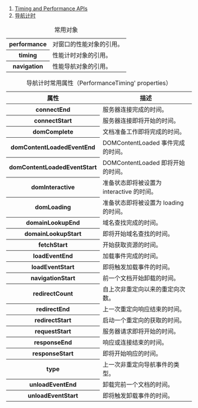 1. [Timing and Performance APIs](http://msdn.microsoft.com/en-us/library/ie/hh772738(v=vs.85).aspx)
2. [导航计时](http://msdn.microsoft.com/library/ie/hh673552)

<table>
    <caption>常用对象</caption>
    <tbody>
        <tr>
            <th>performance</th>
            <td>对窗口的性能对象的引用。</td>
        </tr>
        <tr>
            <th>timing</th>
            <td>性能计时对象的引用。</td>
        </tr>
        <tr>
            <th>navigation</th>
            <td>性能导航对象的引用。</td>
        </tr>
    </tbody>
</table>

<table>
    <caption>导航计时常用属性（PerformanceTiming' properties）</caption>
    <thead>
        <tr>
            <th>属性</th>
            <th>描述</th>
        </tr>
    </thead>
    <tbody>
                <tr>
            <th>connectEnd</th>
            <td>服务器连接完成的时间。</td>
        </tr>
        <tr>
            <th>connectStart</th>
            <td>服务器连接即将开始的时间。</td>
        </tr>
        <tr>
            <th>domComplete</th>
            <td>文档准备工作即将完成的时间。</td>
        </tr>
        <tr>
            <th>domContentLoadedEventEnd</th>
            <td>DOMContentLoaded 事件完成的时间。</td>
        </tr>
        <tr>
            <th>domContentLoadedEventStart</th>
            <td>DOMContentLoaded 即将开始的时间。</td>
        </tr>
        <tr>
            <th>domInteractive</th>
            <td>准备状态即将被设置为 interactive 的时间。</td>
        </tr>
        <tr>
            <th>domLoading</th>
            <td>准备状态即将被设置为 loading 的时间。</td>
        </tr>
        <tr>
            <th>domainLookupEnd</th>
            <td>域名查找完成的时间。</td>
        </tr>
        <tr>
            <th>domainLookupStart</th>
            <td>即将开始域名查找的时间。</td>
        </tr>
        <tr>
            <th>fetchStart</th>
            <td>开始获取资源的时间。</td>
        </tr>
        <tr>
            <th>loadEventEnd</th>
            <td>加载事件完成的时间。</td>
        </tr>
        <tr>
            <th>loadEventStart</th>
            <td>即将触发加载事件的时间。</td>
        </tr>
        <tr>
            <th>navigationStart</th>
            <td>前一个文档开始卸载的时间。</td>
        </tr>
        <tr>
            <th>redirectCount</th>
            <td>自上次非重定向以来的重定向次数。</td>
        </tr>
        <tr>
            <th>redirectEnd</th>
            <td>上一次重定向响应结束的时间。</td>
        </tr>
        <tr>
            <th>redirectStart</th>
            <td>启动一个重定向的获取的时间。</td>
        </tr>
        <tr>
            <th>requestStart</th>
            <td>服务器请求即将开始的时间。</td>
        </tr>
        <tr>
            <th>responseEnd</th>
            <td>响应或连接结束的时间。</td>
        </tr>
        <tr>
            <th>responseStart</th>
            <td>即将开始响应的时间。</td>
        </tr>
        <tr>
            <th>type</th>
            <td>上一次非重定向导航事件的类型。</td>
        </tr>
        <tr>
            <th>unloadEventEnd</th>
            <td>卸载完前一个文档的时间。</td>
        </tr>
        <tr>
            <th>unloadEventStart</th>
            <td>即将触发卸载事件的时间。</td>
        </tr>
    </tbody>
</table>
